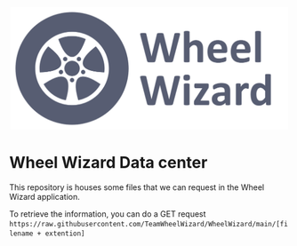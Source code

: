 <p align="center">
  <img src="https://github.com/TeamWheelWizard/.github/blob/main/images/WheelWizard_text_icon.png" alt="Wheel Wizard Logo" width="500"/>
</p>

# Wheel Wizard Data center
This repository is houses some files that we can request in the Wheel Wizard application.


To retrieve the information, you can do a GET request
```https://raw.githubusercontent.com/TeamWheelWizard/WheelWizard/main/[filename + extention]```
